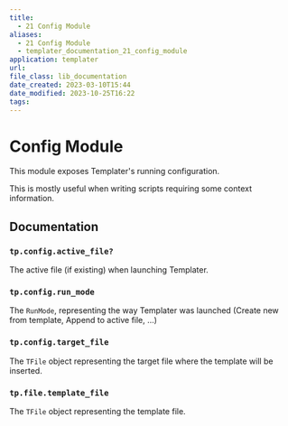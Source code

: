```yaml
---
title:
  - 21 Config Module
aliases:
  - 21 Config Module
  - templater_documentation_21_config_module
application: templater
url:
file_class: lib_documentation
date_created: 2023-03-10T15:44
date_modified: 2023-10-25T16:22
tags:
---
```

# Config Module

This module exposes Templater's running configuration.

This is mostly useful when writing scripts requiring some context information.

## Documentation

### `tp.config.active_file?`

The active file (if existing) when launching Templater.

### `tp.config.run_mode`

The `RunMode`, representing the way Templater was launched (Create new from template, Append to active file, …)

### `tp.config.target_file`

The `TFile` object representing the target file where the template will be inserted.

### `tp.file.template_file`

The `TFile` object representing the template file.
